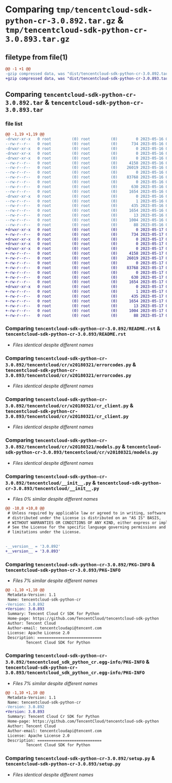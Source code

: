# Comparing `tmp/tencentcloud-sdk-python-cr-3.0.892.tar.gz` & `tmp/tencentcloud-sdk-python-cr-3.0.893.tar.gz`

## filetype from file(1)

```diff
@@ -1 +1 @@
-gzip compressed data, was "dist/tencentcloud-sdk-python-cr-3.0.892.tar", last modified: Tue May 16 00:33:27 2023, max compression
+gzip compressed data, was "dist/tencentcloud-sdk-python-cr-3.0.893.tar", last modified: Wed May 17 03:27:53 2023, max compression
```

## Comparing `tencentcloud-sdk-python-cr-3.0.892.tar` & `tencentcloud-sdk-python-cr-3.0.893.tar`

### file list

```diff
@@ -1,19 +1,19 @@
-drwxr-xr-x   0 root         (0) root         (0)        0 2023-05-16 00:33:27.000000 tencentcloud-sdk-python-cr-3.0.892/
--rw-r--r--   0 root         (0) root         (0)      734 2023-05-16 00:33:26.000000 tencentcloud-sdk-python-cr-3.0.892/README.rst
-drwxr-xr-x   0 root         (0) root         (0)        0 2023-05-16 00:33:27.000000 tencentcloud-sdk-python-cr-3.0.892/tencentcloud/
-drwxr-xr-x   0 root         (0) root         (0)        0 2023-05-16 00:33:27.000000 tencentcloud-sdk-python-cr-3.0.892/tencentcloud/cr/
-drwxr-xr-x   0 root         (0) root         (0)        0 2023-05-16 00:33:27.000000 tencentcloud-sdk-python-cr-3.0.892/tencentcloud/cr/v20180321/
--rw-r--r--   0 root         (0) root         (0)     4158 2023-05-16 00:33:26.000000 tencentcloud-sdk-python-cr-3.0.892/tencentcloud/cr/v20180321/errorcodes.py
--rw-r--r--   0 root         (0) root         (0)    26019 2023-05-16 00:33:26.000000 tencentcloud-sdk-python-cr-3.0.892/tencentcloud/cr/v20180321/cr_client.py
--rw-r--r--   0 root         (0) root         (0)        0 2023-05-16 00:33:26.000000 tencentcloud-sdk-python-cr-3.0.892/tencentcloud/cr/v20180321/__init__.py
--rw-r--r--   0 root         (0) root         (0)    83768 2023-05-16 00:33:26.000000 tencentcloud-sdk-python-cr-3.0.892/tencentcloud/cr/v20180321/models.py
--rw-r--r--   0 root         (0) root         (0)        0 2023-05-16 00:33:26.000000 tencentcloud-sdk-python-cr-3.0.892/tencentcloud/cr/__init__.py
--rw-r--r--   0 root         (0) root         (0)      630 2023-05-16 00:33:26.000000 tencentcloud-sdk-python-cr-3.0.892/tencentcloud/__init__.py
--rw-r--r--   0 root         (0) root         (0)     1654 2023-05-16 00:33:27.000000 tencentcloud-sdk-python-cr-3.0.892/PKG-INFO
-drwxr-xr-x   0 root         (0) root         (0)        0 2023-05-16 00:33:27.000000 tencentcloud-sdk-python-cr-3.0.892/tencentcloud_sdk_python_cr.egg-info/
--rw-r--r--   0 root         (0) root         (0)        1 2023-05-16 00:33:27.000000 tencentcloud-sdk-python-cr-3.0.892/tencentcloud_sdk_python_cr.egg-info/dependency_links.txt
--rw-r--r--   0 root         (0) root         (0)      435 2023-05-16 00:33:27.000000 tencentcloud-sdk-python-cr-3.0.892/tencentcloud_sdk_python_cr.egg-info/SOURCES.txt
--rw-r--r--   0 root         (0) root         (0)     1654 2023-05-16 00:33:27.000000 tencentcloud-sdk-python-cr-3.0.892/tencentcloud_sdk_python_cr.egg-info/PKG-INFO
--rw-r--r--   0 root         (0) root         (0)       13 2023-05-16 00:33:27.000000 tencentcloud-sdk-python-cr-3.0.892/tencentcloud_sdk_python_cr.egg-info/top_level.txt
--rw-r--r--   0 root         (0) root         (0)     1004 2023-05-16 00:33:26.000000 tencentcloud-sdk-python-cr-3.0.892/setup.py
--rw-r--r--   0 root         (0) root         (0)       88 2023-05-16 00:33:27.000000 tencentcloud-sdk-python-cr-3.0.892/setup.cfg
+drwxr-xr-x   0 root         (0) root         (0)        0 2023-05-17 03:27:53.000000 tencentcloud-sdk-python-cr-3.0.893/
+-rw-r--r--   0 root         (0) root         (0)      734 2023-05-17 03:27:53.000000 tencentcloud-sdk-python-cr-3.0.893/README.rst
+drwxr-xr-x   0 root         (0) root         (0)        0 2023-05-17 03:27:53.000000 tencentcloud-sdk-python-cr-3.0.893/tencentcloud/
+drwxr-xr-x   0 root         (0) root         (0)        0 2023-05-17 03:27:53.000000 tencentcloud-sdk-python-cr-3.0.893/tencentcloud/cr/
+drwxr-xr-x   0 root         (0) root         (0)        0 2023-05-17 03:27:53.000000 tencentcloud-sdk-python-cr-3.0.893/tencentcloud/cr/v20180321/
+-rw-r--r--   0 root         (0) root         (0)     4158 2023-05-17 03:27:53.000000 tencentcloud-sdk-python-cr-3.0.893/tencentcloud/cr/v20180321/errorcodes.py
+-rw-r--r--   0 root         (0) root         (0)    26019 2023-05-17 03:27:53.000000 tencentcloud-sdk-python-cr-3.0.893/tencentcloud/cr/v20180321/cr_client.py
+-rw-r--r--   0 root         (0) root         (0)        0 2023-05-17 03:27:53.000000 tencentcloud-sdk-python-cr-3.0.893/tencentcloud/cr/v20180321/__init__.py
+-rw-r--r--   0 root         (0) root         (0)    83768 2023-05-17 03:27:53.000000 tencentcloud-sdk-python-cr-3.0.893/tencentcloud/cr/v20180321/models.py
+-rw-r--r--   0 root         (0) root         (0)        0 2023-05-17 03:27:53.000000 tencentcloud-sdk-python-cr-3.0.893/tencentcloud/cr/__init__.py
+-rw-r--r--   0 root         (0) root         (0)      630 2023-05-17 03:27:53.000000 tencentcloud-sdk-python-cr-3.0.893/tencentcloud/__init__.py
+-rw-r--r--   0 root         (0) root         (0)     1654 2023-05-17 03:27:53.000000 tencentcloud-sdk-python-cr-3.0.893/PKG-INFO
+drwxr-xr-x   0 root         (0) root         (0)        0 2023-05-17 03:27:53.000000 tencentcloud-sdk-python-cr-3.0.893/tencentcloud_sdk_python_cr.egg-info/
+-rw-r--r--   0 root         (0) root         (0)        1 2023-05-17 03:27:53.000000 tencentcloud-sdk-python-cr-3.0.893/tencentcloud_sdk_python_cr.egg-info/dependency_links.txt
+-rw-r--r--   0 root         (0) root         (0)      435 2023-05-17 03:27:53.000000 tencentcloud-sdk-python-cr-3.0.893/tencentcloud_sdk_python_cr.egg-info/SOURCES.txt
+-rw-r--r--   0 root         (0) root         (0)     1654 2023-05-17 03:27:53.000000 tencentcloud-sdk-python-cr-3.0.893/tencentcloud_sdk_python_cr.egg-info/PKG-INFO
+-rw-r--r--   0 root         (0) root         (0)       13 2023-05-17 03:27:53.000000 tencentcloud-sdk-python-cr-3.0.893/tencentcloud_sdk_python_cr.egg-info/top_level.txt
+-rw-r--r--   0 root         (0) root         (0)     1004 2023-05-17 03:27:53.000000 tencentcloud-sdk-python-cr-3.0.893/setup.py
+-rw-r--r--   0 root         (0) root         (0)       88 2023-05-17 03:27:53.000000 tencentcloud-sdk-python-cr-3.0.893/setup.cfg
```

### Comparing `tencentcloud-sdk-python-cr-3.0.892/README.rst` & `tencentcloud-sdk-python-cr-3.0.893/README.rst`

 * *Files identical despite different names*

### Comparing `tencentcloud-sdk-python-cr-3.0.892/tencentcloud/cr/v20180321/errorcodes.py` & `tencentcloud-sdk-python-cr-3.0.893/tencentcloud/cr/v20180321/errorcodes.py`

 * *Files identical despite different names*

### Comparing `tencentcloud-sdk-python-cr-3.0.892/tencentcloud/cr/v20180321/cr_client.py` & `tencentcloud-sdk-python-cr-3.0.893/tencentcloud/cr/v20180321/cr_client.py`

 * *Files identical despite different names*

### Comparing `tencentcloud-sdk-python-cr-3.0.892/tencentcloud/cr/v20180321/models.py` & `tencentcloud-sdk-python-cr-3.0.893/tencentcloud/cr/v20180321/models.py`

 * *Files identical despite different names*

### Comparing `tencentcloud-sdk-python-cr-3.0.892/tencentcloud/__init__.py` & `tencentcloud-sdk-python-cr-3.0.893/tencentcloud/__init__.py`

 * *Files 0% similar despite different names*

```diff
@@ -10,8 +10,8 @@
 # Unless required by applicable law or agreed to in writing, software
 # distributed under the License is distributed on an "AS IS" BASIS,
 # WITHOUT WARRANTIES OR CONDITIONS OF ANY KIND, either express or implied.
 # See the License for the specific language governing permissions and
 # limitations under the License.
 
 
-__version__ = '3.0.892'
+__version__ = '3.0.893'
```

### Comparing `tencentcloud-sdk-python-cr-3.0.892/PKG-INFO` & `tencentcloud-sdk-python-cr-3.0.893/PKG-INFO`

 * *Files 7% similar despite different names*

```diff
@@ -1,10 +1,10 @@
 Metadata-Version: 1.1
 Name: tencentcloud-sdk-python-cr
-Version: 3.0.892
+Version: 3.0.893
 Summary: Tencent Cloud Cr SDK for Python
 Home-page: https://github.com/TencentCloud/tencentcloud-sdk-python
 Author: Tencent Cloud
 Author-email: tencentcloudapi@tencent.com
 License: Apache License 2.0
 Description: ============================
         Tencent Cloud SDK for Python
```

### Comparing `tencentcloud-sdk-python-cr-3.0.892/tencentcloud_sdk_python_cr.egg-info/PKG-INFO` & `tencentcloud-sdk-python-cr-3.0.893/tencentcloud_sdk_python_cr.egg-info/PKG-INFO`

 * *Files 7% similar despite different names*

```diff
@@ -1,10 +1,10 @@
 Metadata-Version: 1.1
 Name: tencentcloud-sdk-python-cr
-Version: 3.0.892
+Version: 3.0.893
 Summary: Tencent Cloud Cr SDK for Python
 Home-page: https://github.com/TencentCloud/tencentcloud-sdk-python
 Author: Tencent Cloud
 Author-email: tencentcloudapi@tencent.com
 License: Apache License 2.0
 Description: ============================
         Tencent Cloud SDK for Python
```

### Comparing `tencentcloud-sdk-python-cr-3.0.892/setup.py` & `tencentcloud-sdk-python-cr-3.0.893/setup.py`

 * *Files identical despite different names*

